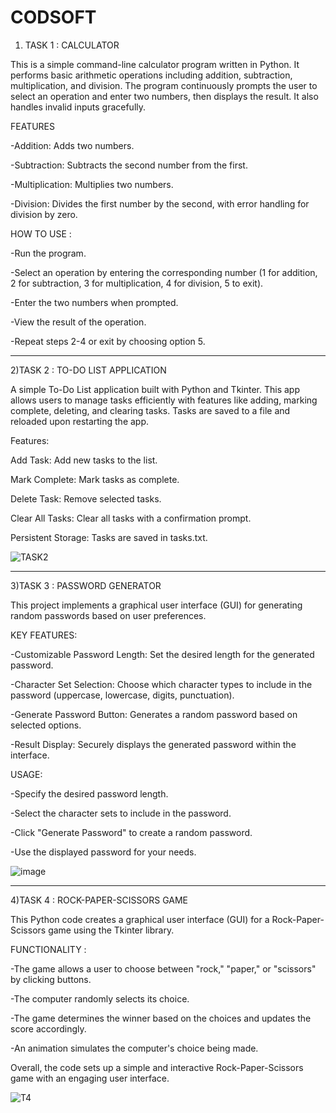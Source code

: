 # CODSOFT
1) TASK 1 : CALCULATOR

This is a simple command-line calculator program written in Python. It performs basic arithmetic operations including addition, subtraction, multiplication, and division. The program continuously prompts the user to select an operation and enter two numbers, then displays the result. It also handles invalid inputs gracefully.

FEATURES

-Addition: Adds two numbers.

-Subtraction: Subtracts the second number from the first.

-Multiplication: Multiplies two numbers.

-Division: Divides the first number by the second, with error handling for division by zero.

HOW TO USE :

-Run the program.

-Select an operation by entering the corresponding number (1 for addition, 2 for subtraction, 3 for multiplication, 4 for division, 5 to exit).

-Enter the two numbers when prompted.

-View the result of the operation.

-Repeat steps 2-4 or exit by choosing option 5.
_____________________________________________________________________________________________________________________________________________________
2)TASK 2 : TO-DO LIST APPLICATION

A simple To-Do List application built with Python and Tkinter. This app allows users to manage tasks efficiently with features like adding, marking complete, deleting, and clearing tasks. Tasks are saved to a file and reloaded upon restarting the app.

Features:

Add Task: Add new tasks to the list.

Mark Complete: Mark tasks as complete.

Delete Task: Remove selected tasks.

Clear All Tasks: Clear all tasks with a confirmation prompt.

Persistent Storage: Tasks are saved in tasks.txt.

![TASK2](https://github.com/Devika214/CODSOFT/assets/159278259/4524aa89-2504-40a2-bf8d-eeef9b7ff89e)

____________________________________________________________________________________________________________________________________________________
3)TASK 3 : PASSWORD GENERATOR

This project implements a graphical user interface (GUI) for generating random passwords based on user preferences. 

KEY FEATURES:

-Customizable Password Length: Set the desired length for the generated password.

-Character Set Selection: Choose which character types to include in the password (uppercase, lowercase, digits, punctuation).

-Generate Password Button: Generates a random password based on selected options.

-Result Display: Securely displays the generated password within the interface.

USAGE:

-Specify the desired password length.

-Select the character sets to include in the password.

-Click "Generate Password" to create a random password.

-Use the displayed password for your needs.

![image](https://github.com/Devika214/CODSOFT/assets/159278259/9aeb758d-4eb0-4d92-ac94-1d170f7ee0d0)

______________________________________________________________________________________________________________________________________________________
4)TASK 4 : ROCK-PAPER-SCISSORS GAME

This Python code creates a graphical user interface (GUI) for a Rock-Paper-Scissors game using the Tkinter library.

FUNCTIONALITY :

-The game allows a user to choose between "rock," "paper," or "scissors" by clicking buttons.

-The computer randomly selects its choice.

-The game determines the winner based on the choices and updates the score accordingly.

-An animation simulates the computer's choice being made.

Overall, the code sets up a simple and interactive Rock-Paper-Scissors game with an engaging user interface.

![T4](https://github.com/Devika214/CODSOFT/assets/159278259/d87fd0f9-020d-499b-b07c-21cca02b8354)

